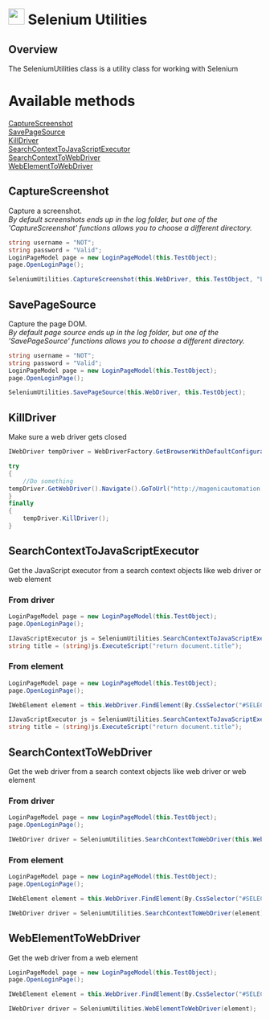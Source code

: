 # <img src="resources/maqslogo.ico" height="32" width="32"> Selenium Utilities

## Overview
The SeleniumUtilities class is a utility class for working with Selenium

# Available methods
[CaptureScreenshot](#CaptureScreenshot)  
[SavePageSource](#SavePageSource)  
[KillDriver](#KillDriver)  
[SearchContextToJavaScriptExecutor](#SearchContextToJavaScriptExecutor)  
[SearchContextToWebDriver](#SearchContextToWebDriver)  
[WebElementToWebDriver](#WebElementToWebDriver)  


##  CaptureScreenshot
Capture a screenshot.  
*By default screenshots ends up in the log folder, but one of the 'CaptureScreenshot' functions allows you to choose a different directory.*
```csharp
string username = "NOT";
string password = "Valid";
LoginPageModel page = new LoginPageModel(this.TestObject);
page.OpenLoginPage();

SeleniumUtilities.CaptureScreenshot(this.WebDriver, this.TestObject, "LoginPage");
```
##  SavePageSource
Capture the page DOM.  
*By default page source ends up in the log folder, but one of the 'SavePageSource' functions allows you to choose a different directory.*
```csharp
string username = "NOT";
string password = "Valid";
LoginPageModel page = new LoginPageModel(this.TestObject);
page.OpenLoginPage();

SeleniumUtilities.SavePageSource(this.WebDriver, this.TestObject);
```

##  KillDriver
Make sure a web driver gets closed
```csharp
IWebDriver tempDriver = WebDriverFactory.GetBrowserWithDefaultConfiguration(BrowserType.HeadlessChrome);

try
{
    //Do something
tempDriver.GetWebDriver().Navigate().GoToUrl("http://magenicautomation.azurewebsites.net/");
}
finally
{
    tempDriver.KillDriver();
}
```

##  SearchContextToJavaScriptExecutor
Get the JavaScript executor from a search context objects like web driver or web element   

### From driver
```csharp
LoginPageModel page = new LoginPageModel(this.TestObject);
page.OpenLoginPage();

IJavaScriptExecutor js = SeleniumUtilities.SearchContextToJavaScriptExecutor(this.WebDriver);
string title = (string)js.ExecuteScript("return document.title");
```

### From element
```csharp
LoginPageModel page = new LoginPageModel(this.TestObject);
page.OpenLoginPage();

IWebElement element = this.WebDriver.FindElement(By.CssSelector("#SELECTOR"));

IJavaScriptExecutor js = SeleniumUtilities.SearchContextToJavaScriptExecutor(element);
string title = (string)js.ExecuteScript("return document.title");
```

##  SearchContextToWebDriver
Get the web driver from a search context objects like web driver or web element  
### From driver
```csharp
LoginPageModel page = new LoginPageModel(this.TestObject);
page.OpenLoginPage();

IWebDriver driver = SeleniumUtilities.SearchContextToWebDriver(this.WebDriver);
```
### From element
```csharp
LoginPageModel page = new LoginPageModel(this.TestObject);
page.OpenLoginPage();

IWebElement element = this.WebDriver.FindElement(By.CssSelector("#SELECTOR"));

IWebDriver driver = SeleniumUtilities.SearchContextToWebDriver(element);
```

##  WebElementToWebDriver
Get the web driver from a web element
```csharp
LoginPageModel page = new LoginPageModel(this.TestObject);
page.OpenLoginPage();

IWebElement element = this.WebDriver.FindElement(By.CssSelector("#SELECTOR"));

IWebDriver driver = SeleniumUtilities.WebElementToWebDriver(element);

```